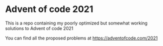 # Advent of code 2021
This is a repo containing my poorly optimized but somewhat working solutions to Advent of code 2021

You can find all the proposed problems at https://adventofcode.com/2021
